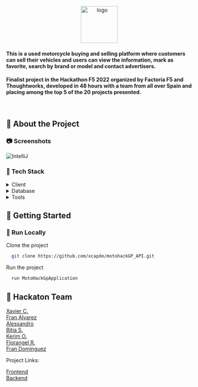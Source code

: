 <div align="center">
  <a href="https://imgbb.com/"><img src="https://i.ibb.co/pfdDMZp/logo.png" alt="logo" border="0"  width="100" height="auto"></a>
</div>
<h4 align="left">
This is a used motorcycle buying and selling platform where customers can sell their vehicles and users can view the information, mark as favorite, search by brand or model and contact advertisers.
</h4>
<h4 align="left">
Finalist project in the Hackathon F5 2022 organized by Factoría F5 and Thoughtworks, developed in 48 hours with a team from all over Spain and placing among the top 5 of the 20 projects presented.  
</h4>

<br />
  
    
    
<!-- About the Project -->
## :star2: About the Project


<!-- Screenshots -->
### :camera: Screenshots
![IntelliJ](https://user-images.githubusercontent.com/9727006/195411792-0a65cdc8-b58f-4364-88ee-fa88f9cb2c3d.png)



<!-- TechStack -->
### :space_invader: Tech Stack

<details>
  <summary>Client</summary>
  <ul>
    <li><a href="https://www.jetbrains.com/idea/">IntelliJ Idea</a></li>
  </ul>
</details>

<details>
<summary>Database</summary>
  <ul>
    <li><a href="https://www.mysql.com/">MySQL</a></li>
  </ul>
</details>

<details>
<summary>Tools</summary>
  <ul>
    <li><a href="https://www.jetbrains.com/es-es/idea/">IntelliJ Idea</a></li>
    <li><a href="https://www.postman.com/">Postman</a></li>
  </ul>
</details>

<!-- Getting Started -->
## 	:toolbox: Getting Started

<!-- Run Locally -->
### :running: Run Locally

Clone the project

```bash
  git clone https://github.com/xcapde/motohackGP_API.git
```

Run the project

```bash
  run MotoHackGpApplication
```

<!-- Contact -->
## :handshake: Hackaton Team

[Xavier C.](https://github.com/xcapde)<br>
[Fran Alvarez](https://github.com/Daevion32)<br> 
[Alessandro](https://github.com/AlessHub)<br>
[Bitia S.](https://github.com/Bitia83)<br>
[Kerim O.](https://github.com/ozknkrm)<br>
[Florangel R.](https://github.com/FLOR1219)<br> 
[Fran Domínguez](https://github.com/devfdom)<br>

Project Links:

[Frontend](https://github.com/xcapde/motohackGP_UI.git)</br>
[Backend](https://github.com/xcapde/motohackGP_API.git)
